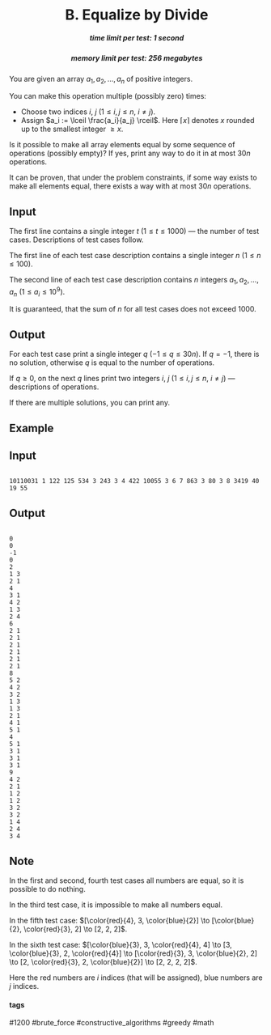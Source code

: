 <h1 style='text-align: center;'> B. Equalize by Divide</h1>

<h5 style='text-align: center;'>time limit per test: 1 second</h5>
<h5 style='text-align: center;'>memory limit per test: 256 megabytes</h5>

You are given an array $a_1, a_2, \ldots, a_n$ of positive integers.

You can make this operation multiple (possibly zero) times:

* Choose two indices $i$, $j$ ($1 \leq i, j \leq n$, $i \neq j$).
* Assign $a_i := \lceil \frac{a_i}{a_j} \rceil$. Here $\lceil x \rceil$ denotes $x$ rounded up to the smallest integer $\geq x$.

Is it possible to make all array elements equal by some sequence of operations (possibly empty)? If yes, print any way to do it in at most $30n$ operations.

It can be proven, that under the problem constraints, if some way exists to make all elements equal, there exists a way with at most $30n$ operations.

## Input

The first line contains a single integer $t$ ($1 \leq t \leq 1000$) — the number of test cases. Descriptions of test cases follow.

The first line of each test case description contains a single integer $n$ ($1 \leq n \leq 100$).

The second line of each test case description contains $n$ integers $a_1, a_2, \ldots, a_n$ ($1 \leq a_i \leq 10^9$).

It is guaranteed, that the sum of $n$ for all test cases does not exceed $1000$.

## Output

For each test case print a single integer $q$ ($-1 \leq q \leq 30n$). If $q=-1$, there is no solution, otherwise $q$ is equal to the number of operations.

If $q \geq 0$, on the next $q$ lines print two integers $i$, $j$ ($1 \leq i, j \leq n$, $i \neq j$) — descriptions of operations.

If there are multiple solutions, you can print any.

## Example

## Input


```

10110031 1 122 125 534 3 243 3 4 422 10055 3 6 7 863 3 80 3 8 3419 40 19 55
```
## Output


```

0
0
-1
0
2
1 3
2 1
4
3 1
4 2
1 3
2 4
6
2 1
2 1
2 1
2 1
2 1
2 1
8
5 2
4 2
3 2
1 3
1 3
2 1
4 1
5 1
4
5 1
3 1
3 1
3 1
9
4 2
2 1
1 2
1 2
3 2
3 2
1 4
2 4
3 4

```
## Note

In the first and second, fourth test cases all numbers are equal, so it is possible to do nothing.

In the third test case, it is impossible to make all numbers equal.

In the fifth test case: $[\color{red}{4}, 3, \color{blue}{2}] \to [\color{blue}{2}, \color{red}{3}, 2] \to [2, 2, 2]$.

In the sixth test case: $[\color{blue}{3}, 3, \color{red}{4}, 4] \to [3, \color{blue}{3}, 2, \color{red}{4}] \to [\color{red}{3}, 3, \color{blue}{2}, 2] \to [2, \color{red}{3}, 2, \color{blue}{2}] \to [2, 2, 2, 2]$.

Here the red numbers are $i$ indices (that will be assigned), blue numbers are $j$ indices.



#### tags 

#1200 #brute_force #constructive_algorithms #greedy #math 